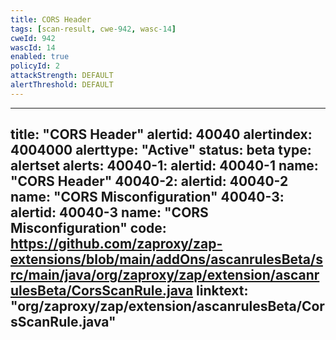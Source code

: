 ```yaml
---
title: CORS Header
tags: [scan-result, cwe-942, wasc-14]
cweId: 942
wascId: 14
enabled: true
policyId: 2
attackStrength: DEFAULT
alertThreshold: DEFAULT
---
```


---
title: "CORS Header"
alertid: 40040
alertindex: 4004000
alerttype: "Active"
status: beta
type: alertset
alerts:
   40040-1:
      alertid: 40040-1
      name: "CORS Header"
   40040-2:
      alertid: 40040-2
      name: "CORS Misconfiguration"
   40040-3:
      alertid: 40040-3
      name: "CORS Misconfiguration"
code: https://github.com/zaproxy/zap-extensions/blob/main/addOns/ascanrulesBeta/src/main/java/org/zaproxy/zap/extension/ascanrulesBeta/CorsScanRule.java
linktext: "org/zaproxy/zap/extension/ascanrulesBeta/CorsScanRule.java"
---
